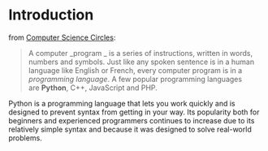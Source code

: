 # Introduction

from [Computer Science Circles](https://cscircles.cemc.uwaterloo.ca/):

> A computer _program _ is a series of instructions, written in words, numbers and symbols. Just like any spoken sentence is in a human language like English or French, every computer program is in a _programming language_. A few popular programming languages are **Python**, C++, JavaScript and PHP.

Python is a programming language that lets you work quickly and is designed to prevent syntax from getting in your way. Its popularity both for beginners and experienced programmers continues to increase due to its relatively simple syntax and because it was designed to solve real-world problems.

